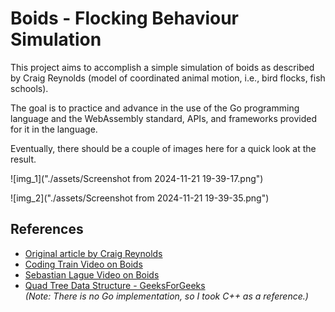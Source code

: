 # Boids - Flocking Behaviour Simulation

This project aims to accomplish a simple simulation of boids as described by Craig Reynolds (model of coordinated animal motion, i.e., bird flocks, fish schools).

The goal is to practice and advance in the use of the Go programming language and the WebAssembly standard, APIs, and frameworks provided for it in the language.

Eventually, there should be a couple of images here for a quick look at the result.

![img_1]("./assets/Screenshot from 2024-11-21 19-39-17.png")

![img_2]("./assets/Screenshot from 2024-11-21 19-39-35.png")

## References

- [Original article by Craig Reynolds](https://www.red3d.com/cwr/boids/)
- [Coding Train Video on Boids](https://www.youtube.com/watch?v=mhjuuHl6qHM&t=127s)
- [Sebastian Lague Video on Boids](https://www.youtube.com/watch?v=bqtqltqcQhw)
- [Quad Tree Data Structure - GeeksForGeeks](https://www.geeksforgeeks.org/quad-tree/)  
  *(Note: There is no Go implementation, so I took C++ as a reference.)*
